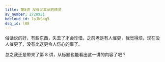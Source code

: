 ```yaml
---
title: 第8讲 没有尖耳朵的精灵
av_number: 2720951
bdcloud_id: 1pJkSaq3
dsq_id: l08
---
```


俗话说的好，有些东西，失去了才会珍惜。之前老是有人催更，我觉得烦，现在没人催更了，没有比这更令人伤心的事了。

总之我还是带来了第 8 讲，从标题也能看出这一讲的内容了吧？
